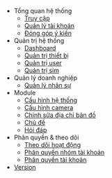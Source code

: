 - Tổng quan hệ thống
  - [Truy cập](truycap.md)
  - [Quản lý tài khoản](account.md)
  - [Đóng góp ý kiến](contact.md)
- Quản trị hệ thống
  - [Dashboard](dashboard.md)
  - [Quản trị thiết bị](device.md)
  - [Quản trị user](user.md)
  - [Quản trị sim](sim.md)
- Quản lý doanh nghiệp
  - [Quản lý nhân sự](qlns.md)
- Module
  - [Cấu hình hệ thống](system.md)
  - [Cấu hình camera](camera.md)
  - [Chỉnh sửa địa chỉ bản đồ](address.md)
  - [Chủ đề](topic.md)
  - [Hỏi đáp](faq.md)
- Phân quyền & theo dõi
  - [Theo dõi hoạt động](logs.md)
  - [Phân quyền nhóm tài khoản](role.md)
  - [Phân quyền tài khoản](roleUser.md)
- [Version](changelog.md)